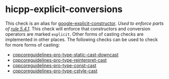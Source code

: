 hicpp-explicit-conversions
==========================

This check is an alias for
[google-explicit-constructor](https://clang.llvm.org/extra/clang-tidy/checks/google-explicit-constructor.html)*. Used
to enforce parts of
[rule 5.4.1](http://www.codingstandard.com/rule/5-4-1-only-use-casting-forms-static_cast-excl-void-dynamic_cast-or-explicit-constructor-call/)*.
This check will enforce that constructors and conversion operators are
marked `explicit`. Other forms of casting checks are implemented in
other places. The following checks can be used to check for more forms
of casting:

-   [cppcoreguidelines-pro-type-static-cast-downcast](https://clang.llvm.org/extra/clang-tidy/checks/cppcoreguidelines-pro-type-static-cast-downcast.html)
-   [cppcoreguidelines-pro-type-reinterpret-cast](https://clang.llvm.org/extra/clang-tidy/checks/cppcoreguidelines-pro-type-reinterpret-cast.html)
-   [cppcoreguidelines-pro-type-const-cast](https://clang.llvm.org/extra/clang-tidy/checks/cppcoreguidelines-pro-type-const-cast.html)
-   [cppcoreguidelines-pro-type-cstyle-cast](https://clang.llvm.org/extra/clang-tidy/checks/cppcoreguidelines-pro-type-cstyle-cast.html)
